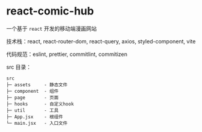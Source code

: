 # react-comic-hub

一个基于 `react` 开发的移动端漫画网站

技术栈：react, react-router-dom, react-query, axios, styled-component, vite

代码规范：eslint, prettier, commitlint, commitizen

src 目录：

```
src
├─ assets     - 静态文件
├─ component  - 组件
├─ page       - 页面
├─ hooks      - 自定义hook
├─ util       - 工具
├─ App.jsx    - 根组件
└─ main.jsx   - 入口文件
```
